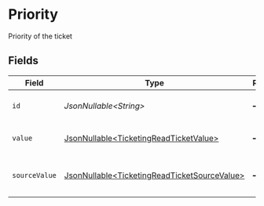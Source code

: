 # Priority

Priority of the ticket


## Fields

| Field                                                                                                      | Type                                                                                                       | Required                                                                                                   | Description                                                                                                | Example                                                                                                    |
| ---------------------------------------------------------------------------------------------------------- | ---------------------------------------------------------------------------------------------------------- | ---------------------------------------------------------------------------------------------------------- | ---------------------------------------------------------------------------------------------------------- | ---------------------------------------------------------------------------------------------------------- |
| `id`                                                                                                       | *JsonNullable\<String>*                                                                                    | :heavy_minus_sign:                                                                                         | The id of the ticket priority.                                                                             | 001                                                                                                        |
| `value`                                                                                                    | [JsonNullable\<TicketingReadTicketValue>](../../models/components/TicketingReadTicketValue.md)             | :heavy_minus_sign:                                                                                         | The priority of the ticket.                                                                                | medium                                                                                                     |
| `sourceValue`                                                                                              | [JsonNullable\<TicketingReadTicketSourceValue>](../../models/components/TicketingReadTicketSourceValue.md) | :heavy_minus_sign:                                                                                         | The source value of the ticket priority.                                                                   | Normal                                                                                                     |